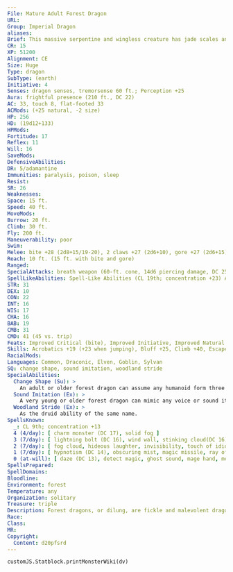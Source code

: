 ```yaml
---
File: Mature Adult Forest Dragon
URL: 
Group: Imperial Dragon
aliases: 
Brief: This massive serpentine and wingless creature has jade scales and antlers, and sounds like grinding stones as it stalks forth.
CR: 15
XP: 51200
Alignment: CE
Size: Huge
Type: dragon
SubType: (earth)
Initiative: 4
Senses: dragon senses, tremorsense 60 ft.; Perception +25
Aura: frightful presence (210 ft., DC 22)
AC: 33, touch 8, flat-footed 33
ACMods: (+25 natural, -2 size)
HP: 256
HD: (19d12+133)
HPMods: 
Fortitude: 17
Reflex: 11
Will: 16
SaveMods: 
DefensiveAbilities: 
DR: 5/adamantine
Immunities: paralysis, poison, sleep
Resist: 
SR: 26
Weaknesses: 
Space: 15 ft.
Speed: 40 ft.
MoveMods: 
Burrow: 20 ft.
Climb: 30 ft.
Fly: 200 ft.
Maneuverability: poor
Swim: 
Melee: bite +28 (2d8+15/19-20), 2 claws +27 (2d6+10), gore +27 (2d6+15), tail slap +25 (2d6+15)
Reach: 10 ft. (15 ft. with bite and gore)
Ranged: 
SpecialAttacks: breath weapon (60-ft. cone, 14d6 piercing damage, DC 25) crush (DC 27, 2d8+15)
SpellLikeAbilities: Spell-Like Abilities (CL 19th; concentration +23) At will-entangle (DC 14), blight (DC 18), pass without trace
STR: 31
DEX: 10
CON: 22
INT: 16
WIS: 17
CHA: 16
BAB: 19
CMB: 31
CMD: 41 (45 vs. trip)
Feats: Improved Critical (bite), Improved Initiative, Improved Natural Armor, Iron Will, Multiattack, Power Attack, Skill Focus (Stealth), Stealthy, Toughness, Weapon Focus (bite)
Skills: Acrobatics +19 (+23 when jumping), Bluff +25, Climb +40, Escape Artist +2, Fly -8, Intimidate +25, Knowledge (arcana) +16, Knowledge (nature) +15, Perception +25, Spellcraft +25, Stealth +20, Survival +25
RacialMods: 
Languages: Common, Draconic, Elven, Goblin, Sylvan
SQ: change shape, sound imitation, woodland stride
SpecialAbilities:
  Change Shape (Su): >
    An adult or older forest dragon can assume any humanoid form three times per day as if using polymorph.
  Sound Imitation (Ex): >
    A very young or older forest dragon can mimic any voice or sound it has heard by making a successful Bluff check against the listener's Sense Motive check.
  Woodland Stride (Ex): >
    As the druid ability of the same name.
SpellsKnown:
  _: CL 9th; concentration +13
  4 (4/day): [ charm monster (DC 17), solid fog ]
  3 (7/day): [ lightning bolt (DC 16), wind wall, stinking cloud(DC 16) ]
  2 (7/day): [ fog cloud, hideous laughter, invisibility, touch of idiocy ]
  1 (7/day): [ hypnotism (DC 14), obscuring mist, magic missile, ray of enfeeblement (DC 14), shield ]
  0 (at-will): [ daze (DC 13), detect magic, ghost sound, mage hand, mending, read magic, resistance, touch of fatigue ]
SpellsPrepared: 
SpellDomains: 
Bloodline: 
Environment: forest
Temperature: any
Organization: solitary
Treasure: triple
Description: Forest dragons, or dilung, are fickle and malevolent dragons that dwell in deep, rugged woodlands. While a forest dragon can fly, it prefers to stalk the earth, flying only to pursue objects of its wrath.
Race: 
Class: 
MR: 
Copyright:
  Content: d20pfsrd
---
```

```dataviewjs
customJS.Statblock.printMonsterWiki(dv)
```
